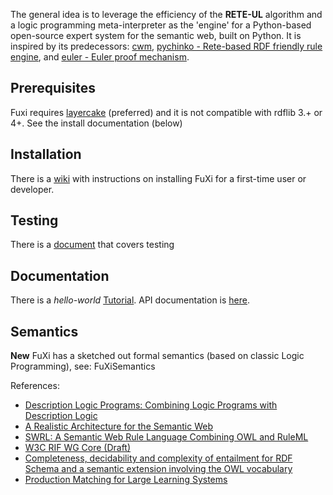 The general idea is to leverage the efficiency of the **RETE-UL** algorithm and a logic programming meta-interpreter  as the 'engine' for a Python-based open-source expert system for the semantic web, built on Python.  It is inspired by its predecessors: [cwm](http://www.w3.org/2000/10/swap/doc/CwmInstall), [pychinko - Rete-based RDF friendly rule engine](http://www.mindswap.org/~katz/pychinko/), and [euler - Euler proof mechanism](http://www.agfa.com/w3c/euler/).

## Prerequisites ##

Fuxi requires [layercake](http://code.google.com/p/python-dlp/wiki/LayerCakePythonDivergence) (preferred) and it is not compatible with rdflib 3.+ or 4+.  See the install documentation (below)

## Installation ##

There is a [wiki](http://code.google.com/p/fuxi/wiki/Installation_Testing) with instructions on installing FuXi for a first-time user or developer.

## Testing ##

There is a [document](Testing.md) that covers testing

## Documentation ##

There is a _hello-world_  [Tutorial](http://code.google.com/p/fuxi/wiki/Tutorial).  API  documentation is [here](http://fuxi.googlecode.com/hg/documentation/html/index.html).

## Semantics ##

**New** FuXi has a sketched out formal semantics (based on classic Logic Programming), see: FuXiSemantics

References:
  * [Description Logic Programs: Combining Logic Programs with Description Logic](http://www.cs.man.ac.uk/~horrocks/Publications/download/2003/p117-grosof.pdf)
  * [A Realistic Architecture for the Semantic Web](http://www.inf.unibz.it/~jdebruijn/publications/msa-ruleml05.pdf)
  * [SWRL: A Semantic Web Rule Language Combining OWL and RuleML](http://www.w3.org/Submission/SWRL/)
  * [W3C RIF WG Core (Draft)](http://www.w3.org/2005/rules/wg/wiki/Core)
  * [Completeness, decidability and complexity of entailment for RDF Schema and a semantic extension involving the OWL vocabulary](http://www.websemanticsjournal.org/ps/pub/2005-15)
  * [Production Matching for Large Learning Systems](http://reports-archive.adm.cs.cmu.edu/anon/1995/CMU-CS-95-113.pdf)